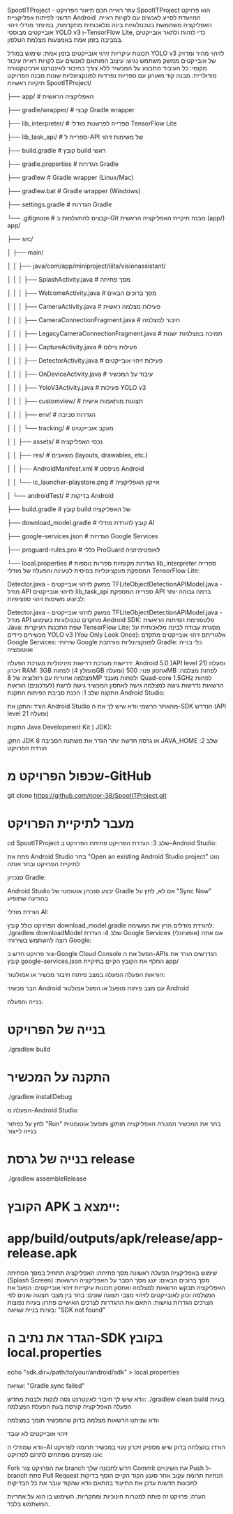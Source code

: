 SpootITProject - עוזר ראייה חכם
תיאור הפרויקט
SpootITProject הוא פרויקט חדשני לפיתוח אפליקציית Android המיועדת לסייע לאנשים עם לקויות ראייה. האפליקציה משתמשת בטכנולוגיות בינה מלאכותית מתקדמות, במיוחד מודלי זיהוי אובייקטים מבוססי YOLO v3 ו-TensorFlow Lite, כדי לזהות ולתאר אובייקטים בסביבה בזמן אמת באמצעות מצלמת הטלפון.

תכונות עיקריות
זיהוי אובייקטים בזמן אמת: שימוש במודל YOLO v3 לזיהוי מהיר ומדויק של אובייקטים
ממשק משתמש נגיש: עיצוב המותאם לאנשים עם לקויות ראייה
עיבוד מקומי: כל העיבוד מתבצע על המכשיר ללא צורך בחיבור לאינטרנט
ארכיטקטורה מודולרית: מבנה קוד מאורגן עם ספריות נפרדות לפונקציונליות שונות
מבנה הפרויקט
תיקיות ראשיות
SpootITProject/

├── app/                    # האפליקציה הראשית

├── gradle/wrapper/         # קבצי Gradle wrapper

├── lib_interpreter/        # ספרייה לפרשנות מודלי TensorFlow Lite

├── lib_task_api/          # ספרייה ל-API של משימות זיהוי

├── build.gradle           # קובץ build ראשי

├── gradle.properties      # הגדרות Gradle

├── gradlew               # Gradle wrapper (Linux/Mac)

├── gradlew.bat           # Gradle wrapper (Windows)

├── settings.gradle       # הגדרות Gradle

└── .gitignore           # קבצים להתעלמות ב-Git
מבנה תיקיית האפליקציה הראשית (app/)
app/

├── src/

│   ├── main/

│   │   ├── java/com/app/miniproject/iiita/visionassistant/

│   │   │   ├── SplashActivity.java           # מסך פתיחה

│   │   │   ├── WelcomeActivity.java          # מסך ברוכים הבאים

│   │   │   ├── CameraActivity.java           # פעילות מצלמה ראשית

│   │   │   ├── CameraConnectionFragment.java # חיבור למצלמה

│   │   │   ├── LegacyCameraConnectionFragment.java # תמיכה במצלמות ישנות

│   │   │   ├── CaptureActivity.java          # פעילות צילום

│   │   │   ├── DetectorActivity.java         # פעילות זיהוי אובייקטים

│   │   │   ├── OnDeviceActivity.java         # עיבוד על המכשיר

│   │   │   ├── YoloV3Activity.java          # פעילות YOLO v3

│   │   │   ├── customview/                   # תצוגות מותאמות אישית

│   │   │   ├── env/                         # הגדרות סביבה

│   │   │   └── tracking/                    # מעקב אובייקטים

│   │   ├── assets/                          # נכסי האפליקציה

│   │   ├── res/                            # משאבים (layouts, drawables, etc.)

│   │   ├── AndroidManifest.xml             # מניפסט Android

│   │   └── ic_launcher-playstore.png       # אייקון האפליקציה

│   └── androidTest/                        # בדיקות Android

├── build.gradle                           # קובץ build של האפליקציה

├── download_model.gradle                  # קובץ להורדת מודלי AI

├── google-services.json                   # הגדרות Google Services

├── proguard-rules.pro                     # כללי ProGuard לאופטימיזציה

└── local.properties                       # הגדרות מקומיות
ספריות נוספות
lib_interpreter
ספרייה המספקת פונקציונליות בסיסית לטעינה והפעלה של מודלי TensorFlow Lite:

Detector.java - ממשק לזיהוי אובייקטים
TFLiteObjectDetectionAPIModel.java - מודל API לזיהוי אובייקטים
lib_task_api
ספרייה המספקת API ברמה גבוהה יותר לביצוע משימות זיהוי ספציפיות:

Detector.java - ממשק לזיהוי אובייקטים
TFLiteObjectDetectionAPIModel.java - מודל API מתקדם
טכנולוגיות בשימוש
Android SDK: פלטפורמת הפיתוח הראשית
Java: שפת התכנות העיקרית
TensorFlow Lite: מסגרת עבודה לבינה מלאכותית על מכשירים ניידים
YOLO v3 )You Only Look Once): אלגוריתם זיהוי אובייקטים מתקדם
Google Services: שירותי Google לפונקציונליות מורחבת
Gradle: כלי בנייה ואוטומציה



דרישות מערכת
דרישות מינימליות
מערכת הפעלה: Android 5.0 )API level 21) ומעלה
זיכרון RAM: 3GB לפחות (מומלץ 4GB ומעלה)
אחסון פנוי: 500MB לפחות
מצלמה: מצלמה אחורית עם רזולוציה של 8MP לפחות
מעבד: Quad-core 1.5GHz לפחות
הרשאות נדרשות
גישה למצלמה
גישה לאחסון המכשיר
גישה לרשת (לעדכונים)
הוראות התקנה
שלב 1: הכנת סביבת הפיתוח
התקנת Android Studio:

הורד והתקן את Android Studio מהאתר הרשמי
וודא שיש לך את ה-SDK הנדרש (API level 21 ומעלה)

התקנת Java Development Kit ) JDK):

התקן JDK 8 או גרסה חדשה יותר
הגדר את משתנה הסביבה JAVA_HOME
שלב 2: הורדת הפרויקט
# שכפול הפרויקט מ-GitHub

git clone https://github.com/noor-38/SpootITProject.git

# מעבר לתיקיית הפרויקט

cd SpootITProject
שלב 3: הגדרת הפרויקט
פתיחת הפרויקט ב-Android Studio:

פתח את Android Studio
בחר "Open an existing Android Studio project"
נווט לתיקיית הפרויקט ובחר אותה

סנכרון Gradle:

Android Studio יבצע סנכרון אוטומטי של Gradle
אם לא, לחץ על "Sync Now" בהודעה שתופיע

הורדת מודלי AI:

הפרויקט כולל קובץ download_model.gradle להורדת מודלים
הרץ את המשימה: ./gradlew downloadModel
שלב 4: הגדרת Google Services (אופציונלי)
אם אתה רוצה להשתמש בשירותי Google:

צור פרויקט חדש ב-Google Cloud Console
הפעל את ה-APIs הנדרשים
הורד את קובץ google-services.json
החלף את הקובץ הקיים בתיקיית app/












הוראות הפעלה
הפעלה במצב פיתוח
חיבור מכשיר או אמולטור:

חבר מכשיר Android עם מצב פיתוח מופעל
או הפעל אמולטור Android

בנייה והפעלה:

# בנייה של הפרויקט

./gradlew build

# התקנה על המכשיר

./gradlew installDebug

הפעלה מ-Android Studio:

לחץ על כפתור "Run" 
בחר את המכשיר המטרה
האפליקציה תותקן ותופעל אוטומטית
בנייה לייצור
# בנייה של גרסת release

./gradlew assembleRelease

# הקובץ APK יימצא ב:

# app/build/outputs/apk/release/app-release.apk
שימוש באפליקציה
הפעלה ראשונה
מסך פתיחה: האפליקציה תתחיל במסך הפתיחה (Splash Screen)
מסך ברוכים הבאים: יוצג מסך הסבר על האפליקציה
הרשאות: האפליקציה תבקש הרשאות למצלמה ואחסון
תכונות עיקריות
זיהוי אובייקטים: הפעל את המצלמה וכוון לאובייקטים לזיהוי
מצבי תצוגה שונים: בחר בין מצבי תצוגה שונים לפי הצרכים
הגדרות נגישות: התאם את ההגדרות לצרכים האישיים
פתרון בעיות נפוצות
בעיות בנייה
שגיאה: "SDK not found"

# הגדר את נתיב ה-SDK בקובץ local.properties

echo "sdk.dir=/path/to/your/android/sdk" > local.properties

שגיאה: "Gradle sync failed"

וודא שיש לך חיבור לאינטרנט
נסה לנקות ולבנות מחדש: ./gradlew clean build
בעיות הפעלה
האפליקציה קורסת בעת הפעלת המצלמה

וודא שניתנו הרשאות מצלמה
בדוק שהמכשיר תומך במצלמה

זיהוי אובייקטים לא עובד

וודא שמודלי ה-AI הורדו בהצלחה
בדוק שיש מספיק זיכרון פנוי במכשיר
תרומה לפרויקט
אנו מזמינים מפתחים לתרום לפרויקט:

Fork את הפרויקט
צור branch חדש לתכונה שלך
Commit את השינויים
Push ל-branch
פתח Pull Request
הנחיות תרומה
עקוב אחר סגנון הקוד הקיים
הוסף בדיקות לתכונות חדשות
עדכן את התיעוד בהתאם
וודא שהקוד עובר את כל הבדיקות



הערה: פרויקט זה פותח למטרות חינוכיות ומחקריות. השימוש בו הוא על אחריות המשתמש בלבד.

